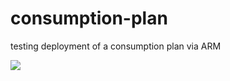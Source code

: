 # consumption-plan
testing deployment of a consumption plan via ARM

<a href="https://portal.azure.com/#create/Microsoft.Template/uri/https%3A%2F%2Fraw.githubusercontent.com%2Fhoffmanic%2Fconsumption-plan%2Fusing-props%2Fazuredeploy.json" target="_blank">
    <img src="http://azuredeploy.net/deploybutton.png"/>
</a>
